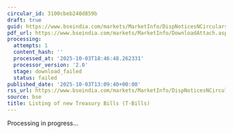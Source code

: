 ```yaml
---
circular_id: 3100cbeb240d859b
draft: true
guid: https://www.bseindia.com/markets/MarketInfo/DispNoticesNCirculars.aspx?Noticeid={FD428EBC-0DD7-4FB2-B38D-398C9F4BEEC7}&noticeno=20251003-40&dt=10/03/2025&icount=40&totcount=73&flag=0
pdf_url: https://www.bseindia.com/markets/MarketInfo/DownloadAttach.aspx?id=20251003-40&attachedId=
processing:
  attempts: 1
  content_hash: ''
  processed_at: '2025-10-03T18:46:48.262331'
  processor_version: '2.0'
  stage: download_failed
  status: failed
published_date: '2025-10-03T13:09:40+00:00'
rss_url: https://www.bseindia.com/markets/MarketInfo/DispNoticesNCirculars.aspx?Noticeid={FD428EBC-0DD7-4FB2-B38D-398C9F4BEEC7}&noticeno=20251003-40&dt=10/03/2025&icount=40&totcount=73&flag=0
source: bse
title: Listing of new Treasury Bills (T-Bills)
---
```


Processing in progress...